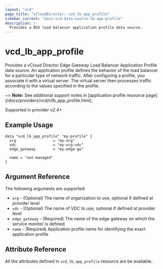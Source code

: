 ```yaml
---
layout: "vcd"
page_title: "vCloudDirector: vcd_lb_app_profile"
sidebar_current: "docs-vcd-data-source-lb-app-profile"
description: |-
  Provides a NSX load balancer application profile data source.
---
```


# vcd\_lb\_app\_profile

Provides a vCloud Director Edge Gateway Load Balancer Application Profile data source. An
application profile defines the behavior of the load balancer for a particular type of network
traffic. After configuring a profile, you associate it with a virtual server. The virtual server
then processes traffic according to the values specified in the profile.

~> **Note:** See additional support notes in [application profile resource page]
(/docs/providers/vcd/r/lb_app_profile.html).

Supported in provider *v2.4+*

## Example Usage

```hcl
data "vcd_lb_app_profile" "my-profile" {
  org                 = "my-org"
  vdc                 = "my-org-vdc"
  edge_gateway        = "my-edge-gw"

  name = "not-managed"
}
```

## Argument Reference

The following arguments are supported:

* `org` - (Optional) The name of organization to use, optional if defined at provider level
* `vdc` - (Optional) The name of VDC to use, optional if defined at provider level
* `edge_gateway` - (Required) The name of the edge gateway on which the service monitor is defined
* `name` - (Required) Application profile name for identifying the exact application profile

## Attribute Reference

All the attributes defined in `vcd_lb_app_profile` resource are be available.
